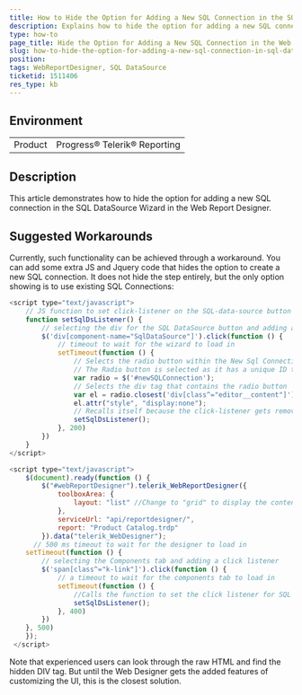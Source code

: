 ```yaml
---
title: How to Hide the Option for Adding a New SQL Connection in the SQL DataSource Wizard in Web Report Desgner
description: Explains how to hide the option for adding a new SQL connection in the Web Report Desginer
type: how-to
page_title: Hide the Option for Adding a New SQL Connection in the Web Report Desgner
slug: how-to-hide-the-option-for-adding-a-new-sql-connection-in-sql-datasource-wizard-in-web-report-desgner
position: 
tags: WebReportDesigner, SQL DataSource
ticketid: 1511406
res_type: kb
---
```


## Environment
<table>
	<tbody>
		<tr>
			<td>Product</td>
			<td>Progress® Telerik® Reporting</td>
		</tr>
	</tbody>
</table>


## Description
This article demonstrates how to hide the option for adding a new SQL connection in the SQL DataSource Wizard in the Web Report Designer.


## Suggested Workarounds
Currently, such functionality can be achieved through a workaround. You can add some extra JS and Jquery code that hides the option to create a new SQL connection. 
It does not hide the step entirely, but the only option showing is to use existing SQL Connections:

```JavaScript
<script type="text/javascript">
    // JS function to set click-listener on the SQL-data-source button
    function setSqlDsListener() {
        // selecting the div for the SQL DataSource button and adding a listener
        $('div[component-name="SqlDataSource"]').click(function () {
            // timeout to wait for the wizard to load in
            setTimeout(function () {
                // Selects the radio button within the New Sql Connection DIV
                // The Radio button is selected as it has a unique ID to it, the div does not
                var radio = $('#newSQLConnection');
                // Selects the div tag that contains the radio button
                var el = radio.closest('div[class^="editor__content"]');
                el.attr("style", "display:none");
                // Recalls itself because the click-listener gets removed after the wizards opens
                setSqlDsListener();
            }, 200)
        })
    }
</script>

<script type="text/javascript">
    $(document).ready(function () {
        $("#webReportDesigner").telerik_WebReportDesigner({
            toolboxArea: {
                layout: "list" //Change to "grid" to display the contents of the Components area in a flow grid layout.
            },
            serviceUrl: "api/reportdesigner/",
            report: "Product Catalog.trdp"
        }).data("telerik_WebDesigner");
      // 500 ms timeout to wait for the designer to load in
    setTimeout(function () {
        // selecting the Components tab and adding a click listener
        $('span[class^="k-link"]').click(function () {
            // a timeout to wait for the components tab to load in
            setTimeout(function () {
                //Calls the function to set the click listener for SQL DataSource
                setSqlDsListener();
            }, 400)
        })
    }, 500)
    });
 </script>
```

Note that experienced users can look through the raw HTML and find the hidden DIV tag. But until the Web Designer gets the added features of customizing the UI, this is the closest solution.
